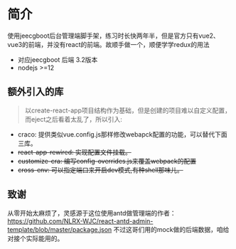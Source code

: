 # 简介
使用jeecgboot后台管理端脚手架，练习时长快两年半，但是官方只有vue2、vue3的前端，并没有react的前端。故顺手做一个，顺便学学redux的用法
- 对应jeecgboot 后端 3.2版本
- nodejs >=12

## 额外引入的库
> 以create-react-app项目结构作为基础，但是创建的项目难以自定义配置， 而eject之后看着太乱了，所以引入:
- craco: 提供类似vue.config.js那样修改webapck配置的功能，可以替代下面三库。
- ~~react-app-rewired: 实现配置文件挂载。~~
- ~~customize-cra: 编写config-overrides.js来覆盖webpack的配置~~
- ~~cross-env: 可以指定端口来开启dev模式,有种shell那味儿。~~
## 致谢
从零开始太麻烦了，灵感源于这位使用antd做管理端的作者：https://github.com/NLRX-WJC/react-antd-admin-template/blob/master/package.json
不过这哥们用的mock做的后端数据，咱给对接个实际能用的。
